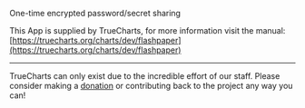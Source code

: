 One-time encrypted password/secret sharing

This App is supplied by TrueCharts, for more information visit the manual: [https://truecharts.org/charts/dev/flashpaper](https://truecharts.org/charts/dev/flashpaper)

---

TrueCharts can only exist due to the incredible effort of our staff.
Please consider making a [donation](https://truecharts.org/sponsor) or contributing back to the project any way you can!
